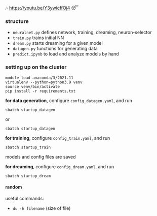 🎶 https://youtu.be/Y3ywicffOj4 😴

### structure

* `neuralnet.py` defines network, training, dreaming, neuron-selector
* `train.py` trains initial NN
* `dream.py` starts dreaming for a given model
* `datagen.py` functions for generating data
* `predict.ipynb` to load and analyze models by hand

### setting up on the cluster

```
module load anaconda/3/2021.11
virtualenv --python=python3.9 venv
source venv/bin/activate
pip install -r requirements.txt
```

**for data generation**, configure `config_datagen.yaml`, and run
```
sbatch startup_datagen
```
or
```
sbatch startup_datagen
```

**for training**, configure `config_train.yaml`, and run
```
sbatch startup_train
```
models and config files are saved

**for dreaming**, configure `config_dream.yaml`, and run
```
sbatch startup_dream
```


#### random

useful commands:
* `du -h filename` (size of file)
